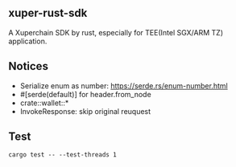 ## xuper-rust-sdk

A Xuperchain SDK by rust, especially for TEE(Intel SGX/ARM TZ) application.


## Notices

* Serialize enum as number: https://serde.rs/enum-number.html
* #[serde(default)]  for header.from_node
* crate::wallet::* 
* InvokeResponse:  skip original reuquest


## Test
```
cargo test -- --test-threads 1
```
